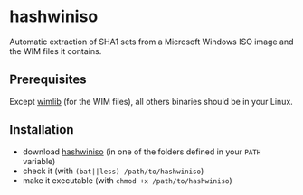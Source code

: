 # hashwiniso

Automatic extraction of SHA1 sets from a Microsoft Windows ISO image and the WIM files it contains.


## Prerequisites

Except [wimlib](https://github.com/ebiggers/wimlib) (for the WIM files), all others binaries should be in your Linux.


## Installation

- download [hashwiniso](hashwiniso) (in one of the folders defined in your `PATH` variable) 
- check it (with `(bat||less) /path/to/hashwiniso`)
- make it executable (with `chmod +x /path/to/hashwiniso`)
